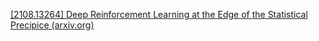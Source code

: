 [[2108.13264] Deep Reinforcement Learning at the Edge of the Statistical Precipice (arxiv.org)](https://arxiv.org/abs/2108.13264)